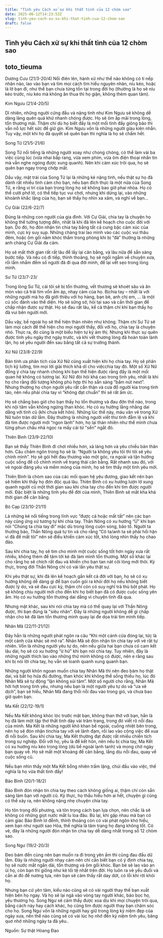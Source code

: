 ```yaml
---
title: "Tình yêu Cách xử sự khi thất tình của 12 chòm sao"
date: 2025-06-12T14:23:53Z
slug: tinh-yeu-cach-xu-su-khi-that-tinh-cua-12-chom-sao
draft: false
---
```


## Tình yêu Cách xử sự khi thất tình của 12 chòm sao

## toto_tieuma

Dương Cưu (21/3-20/4)
Nổi điên lên, hành xử như thể não không có tí nếp nhăn nào, lao vào bạn và tìm mọi cách tìm hiểu nguyên nhân, níu kéo, hoặc là lờ bạn đi, như thể bạn chưa từng tồn tại trong đời họ (thường là họ sẽ níu kéo trước, níu kéo mà không ăn thua thì họ giận, không thèm quan tâm).
 
Kim Ngưu (21/4-20/5)
 
Dĩ nhiên, những người cứng đầu và nặng tình như Kim Ngưu sẽ không dễ dàng lãng quên quá khứ nhanh chóng được. Họ sẽ ôm ấp mãi trong lòng, tổn thương mãi. Thậm chí dù họ biết đấy là một mối tình đầy giông bão thì vẫn nỗ lực hết sức để giữ gìn. Kim Ngưu vốn là những người giàu kiên nhẫn. Tuy vậy, một khi họ đã quyết sẽ quên bạn thì nghĩa là họ sẽ chấm hết.
 
Song Tử (21/5-21/6)
 
Song Tử nổi tiếng là những người xoay như chong chóng, có thể làm vài ba việc cùng lúc (vừa nhai bắp rang, vừa xem phim, vừa ôm điện thoại nhắn tin mà vẫn nghe ngóng được xung quanh). Nên khi cảm xúc trôi qua, họ sẽ quên bạn ngay trong chớp mắt.
 
Dầu vậy, mặt trái của Song Tử lại là những kẻ nặng tình, nếu thật sự họ đã dành rất nhiều tình cảm cho bạn, nếu bạn đích thực là một nửa của Song Tử, e rằng vị trí của bạn trong lòng họ sẽ không bao giờ phai nhòa. Họ có thể cười phớ lớ, có thể tiếp tục vui chơi, nhưng khi dừng lại, vào những khoảnh khắc lặng của họ, bạn sẽ thấy họ nhìn xa xăm, và nghĩ về bạn…
 
Cự Giải (22/6-22/7)
 
Đúng là những con người của gia đình. Với Cự Giải, chia tay là chuyện họ không thể tưởng tượng đến, nhất là khi đã lên kế hoạch cho cuộc đời với bạn. Do đó, họ đón nhận tin chia tay bằng tất cả cung bậc cảm xúc của mình, cực kỳ suy sụp. Những chàng trai lao mình vào các cuộc vui thâu đêm, hoặc ôm gối nằm khóc thầm trong phòng khi bị “đá” thường là những anh chàng Cự Giải đa cảm.
 
Họ sẽ mất thời gian rất rất lâu để lấy lại cân bằng, và lâu nữa để sẵn sàng bước tiếp. Và nếu có đi tiếp, thỉnh thoảng, họ sẽ ngồi ngẫm về chuyện xưa, rồi lẩm nhẩm đếm số người đã đi qua đời mình, để lại vết sẹo trong lòng mình.
 

Sư Tử (23/7-23/
 
Trong lòng Sư Tử, cái tôi sẽ bị tổn thương, vết thương sẽ khoét sâu và ăn mòn vào cả trái tim vốn ấm áp, nhạy cảm của họ. Bịchia tay – nhất là với những người mà họ đã giới thiệu với họ hàng, bạn bè, anh chị em, … là một cú sốc đánh vào thể diện. Họ sẽ sững sờ, hỏi tại sao và cần thời gian để chấp nhận được sự thật. Họ sẽ đau rất lâu, kể cả thậm chí khi bạn thấy họ đã vui bên người mới.
 
Dầu vậy, bề ngoài họ sẽ thể hiện thản nhiên như không. Thậm chí Sư Tử sẽ làm mọi cách để thể hiện cho mọi người thấy, đối với họ, chia tay là chuyện nhỏ. Thực ra, đó cũng là một biểu hiện tự kỷ ám thị. Nhưng khi thực sự quên được tình yêu ngây thơ ngày trước, và khi vết thương lòng đã hoàn toàn lành lặn, họ sẽ yêu người đến sau bằng tất cả sự trưởng thành.
 
Xử Nữ (23/8-22/9)
 
Bản tính ưa phân tích của Xử Nữ cũng xuất hiện khi họ chia tay. Họ sẽ phân tích kỹ lưỡng, tìm mọi lời giải thích khả dĩ cho việcchia tay đó. Một số Xử Nữ đồng ý chia tay nhanh chóng khi bạn thể hiện được rằng đấy là một mối quan hệ không có tương lai. Xử Nữ đòi hỏi khá cao trong tình yêu, nhất là khi họ cho rằng đối tượng không phù hợp thì họ sẵn sàng “bấm nút next”. Nhưng thường họ chọn người yêu rất cẩn thận và cưa đổ người kia trong tỉnh táo, nên nếu phải chia tay vì “không đạt chuẩn” thì sẽ rất ấm ức.
 
Họ sẽ chẳng bao giờ cho bạn thấy họ tổn thương và đau đớn thế nào, trong khi nội tâm vẫn không ngừng than khóc. Họ có xu hướng lằng nhằng dai dẳng với tình cũ (khi chưa kết hôn). Những lúc thế này, máu văn vẻ trong Xử Nữ tuôn tràn dữ lắm. Đây thường là những người viết thư tình đẫm lệ và khi đã tìm được người mới “ngon lành” hơn, họ lại thản nhiên như thể mình chưa từng phun châu nhả ngọc ra mấy cái từ "sến" ngắt đó.
 
Thiên Bình (23/9-22/10)
 
Bạn sẽ thấy Thiên Bình đi chơi nhiều hơn, xả láng hơn và yêu chiều bản thân hơn. Câu châm ngôn trong họ sẽ là: “Người ta không yêu tôi thì tôi sẽ yêu chính mình”. Họ sẽ gói hết đau thương vào một góc, ra ngoài và tận hưởng cuộc sống để cố chỉnh mình về trạng thái cân bằng. Rất nhanh sau đó, với vẻ ngoài đáng yêu và mềm mỏng của mình, họ sẽ tìm thấy một tình yêu mới.
 
Thiên Bình là chòm sao của các mối quan hệ yêu đương, giao kết nên bạn sẽ hiếm khi thấy họ đơn độc quá lâu. Thiên Bình có xu hướng lượn lờ xung quanh người cũ một thời gian sau khi chia tay cho đến khi tìm được người mới. Đặc biệt là những tình yêu để đời của mình, Thiên Bình sẽ mất kha khá thời gian để cân bằng.
 
Bò Cạp (23/10-21/11)
 
Là những kẻ nổi tiếng trong lĩnh vực “được cả hoặc mất tất” nên các bạn này cũng ứng xử tương tự khi chia tay. Thần Nông có xu hướng “Ừ” khi bạn nói “Chúng ta chia tay đi” mặc dù trong lòng cuộn sóng, bão tố. Người ta thường bảo, Thần Nông quá tự tin và cho rằng “Cô ta/anh ta sẽ phải hối hận vì đã để mất tôi” nên sẽ điều khiển cảm xúc tốt, khó lòng nhìn thấy họ chao đảo.
 
Sau khi chia tay, họ sẽ tìm cho mình một cuộc sống tốt hơn ngày xưa rất nhiều, không thèm để tâm tới kẻ đã làm mình tổn thương. Một số khác lại cho rằng họ sẽ chích rất đau và khiến cho bạn tan nát cõi lòng mới thôi. Kỳ thực, trong đời Thần Nông chỉ có vài lần yêu thật sự.
 
Khi yêu thật sự, khi đã lên kế hoạch gắn kết cả đời với bạn, họ sẽ có xu hướng không dễ dàng gì để bạn cuốn gói ra khỏi đời họ nếu không biết được lý do, và sẽ đau cực kỳ, thậm chí còn có suy nghĩ trả thù bột phát. Họ sẽ không chịu người mới cho đến khi họ biết bạn đã có được cuộc sống yên ấm. Họ có xu hướng tổn thương dai dẳng vì chuyện tình đã qua.
 
Nhưng mặt khác, sau khi nói chia tay mà có thể quay lại với Thần Nông được, thì bạn đúng là "siêu nhân". Đây là những người không dễ gì chấp nhận cho kẻ đã làm tổn thương mình quay lại đe dọa trái tim mình tiếp. 

 
Nhân Mã (22/11-21/12)
 
Đây hẳn là những người phát ngôn ra câu “Khi một cánh cửa đóng lại, tức là một cánh cửa khác sẽ mở ra”. Nhân Mã sẽ đón nhận tin chia tay với vẻ rất tự nhiên. Vốn là những người yêu tự do, nên nếu giữa hai bạn chưa có cam kết lâu dài, họ sẽ có xu hướng “ừ hử” khi bạn nói chia tay. Tuy nhiên, đây là những người thích lao vào những thứ mình không có được, nên e rằng sau khi bị nói lời chia tay, họ vẫn sẽ loanh quanh xung quanh bạn.
 
Những người khôn ngoan muốn chia tay Nhân Mã thì nên đeo bám họ thật dai, và bắt họ hứa đủ đường, than khóc khi không thể sống thiếu họ, lúc đó Nhân Mã sẽ tự động “lặn không sủi tăm”. Một số người cho rằng, Nhân Mã hời hợt trong tình yêu, nhưng nếu bạn là một người yêu tự do và “ưa xê dịch”, bạn sẽ hiểu, Nhân Mã đang thổi nỗi đau vào trong gió, và chưa bao giờ quên bạn.
 
Ma Kết (22/12-19/1)
 
Nếu Ma Kết không khóc lóc trước mặt bạn, không than thở với bạn, hẳn là họ đã làm một tập thơ thất tình dày vài trăm trang, trong đó viết rõ nỗi đau của mình. Ma Kết là những người khô khan bề ngoài, cuồng nhiệt bên trong, nên họ sẽ đón nhận tinchia tay với vẻ lãnh đạm, rồi lao vào công việc để xua đi nỗi buồn. Sau khi chia tay, Ma Kết thường đạt được rất nhiều chiến tích trong sự nghiệp. Đối với họ, yêu là để kết hôn, nên nếu bị chia tay, Ma Kết có xu hướng níu kéo trong lòng (dù bề ngoài lạnh tanh) và mong chờ ngày bạn quay về. Họ sẽ mất một khoảng để cân bằng, lắng dịu nỗi đau, quay về cuộc sống cũ.
 
Nếu bạn nhìn thấy một Ma Kết bỗng nhiên trầm lặng, chúi đầu vào việc, thế nghĩa là họ vừa thất tình đấy!
 
Bảo Bình (20/1-18/2)
 
Bảo Bình đón nhận tin chia tay theo cách không giống ai, thậm chí còn sẵn sàng làm bạn với người cũ. Kỳ thực, họ thấu hiểu hơn ai hết, chuyện gì cũng có thể xảy ra, nên không nặng nhẹ chuyện chia tay.
 
Họ tôn trọng đối phương, và tôn trọng cách bạn lựa chọn, nên chắc là sẽ không có những giọt nước mắt lu loa đâu. Bù lại, khi gặp nhau mà bạn có cảm giác Bảo Bình lơ đễnh, thỉnh thoảng còn có vài phát ngôn khó hiểu, xem bạn như người sao Hỏa, thế nghĩa là tâm trạng họ đang không tốt. Có vẻ, đây là những người đón nhận tin chia tay dễ dàng nhất trong số 12 chòm sao.
 
Song Ngư (19/2-20/3)
 
Đeo bám đến cùng nên bạn muốn ra đi trong yên ấm thì cũng đau đầu dữ lắm. Đây là những người nhạy cảm nên chỉ cần biết bạn có ý định chia tay, họ sẽ nước mắt ngắn dài, tổn thương và ôm gối khóc. Bạn bè sẽ lao vào an ủi họ, còn bạn thì giống như kẻ tồi tệ nhất trên đời. Họ luôn ra vẻ yếu đuối và cần ai đó để nương tựa, nên bạn sẽ cảm thấy rất day dứt, có lỗi khi rời khỏi họ.
 
Nhưng bạn cứ yên tâm, kiểu nào cũng sẽ có vài người thay thế bạn xuất hiện bên họ ngay. Và họ sẽ lại ngã vào vòng tay người khác, bảo bọc họ, yêu thương họ. Song Ngư sẽ cảm thấy được xoa dịu khi mọi chuyện trôi qua, bằng cách này hay cách khác, họ cũng tìm được người thay bạn chăm sóc cho họ. Song Ngư vốn là những người hay giữ trong lòng kỷ niệm đẹp của ngày xưa, nên thể nào cũng sẽ có vài lúc họ nhớ đến kỷ niệm tình yêu, bâng quơ nhớ những ngày ta đã yêu.. 
 
 
Nguồn: Sự thật Hòang Đạo